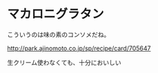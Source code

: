 # マカロニグラタン

こういうのは味の素のコンソメだね。

http://park.ajinomoto.co.jp/sp/recipe/card/705647

生クリーム使わなくても、十分においしい

